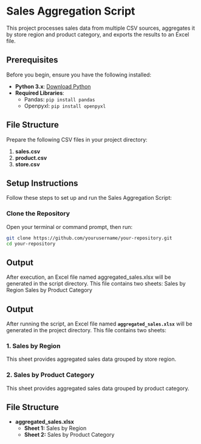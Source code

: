 # Sales Aggregation Script

This project processes sales data from multiple CSV sources, aggregates it by store region and product category, and exports the results to an Excel file.

## Prerequisites

Before you begin, ensure you have the following installed:

- **Python 3.x**: [Download Python](https://www.python.org/downloads/)
- **Required Libraries**:
  - Pandas: `pip install pandas`
  - Openpyxl: `pip install openpyxl`

## File Structure

Prepare the following CSV files in your project directory:

1. **sales.csv**
2. **product.csv**
3. **store.csv**

## Setup Instructions

Follow these steps to set up and run the Sales Aggregation Script:

### **Clone the Repository**
   Open your terminal or command prompt, then run:
   ```bash
   git clone https://github.com/yourusername/your-repository.git
   cd your-repository 
   ```

## Output
After execution, an Excel file named aggregated_sales.xlsx will be generated in the script directory.
This file contains two sheets:
Sales by Region
Sales by Product Category


## Output

After running the script, an Excel file named **`aggregated_sales.xlsx`** will be generated in the project directory. This file contains two sheets:

### 1. **Sales by Region**
   This sheet provides aggregated sales data grouped by store region.

### 2. **Sales by Product Category**
   This sheet provides aggregated sales data grouped by product category.

## File Structure
   - **aggregated_sales.xlsx**
     - **Sheet 1:** Sales by Region
     - **Sheet 2:** Sales by Product Category

